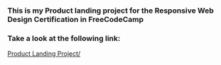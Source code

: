 <h3>This is my Product landing project for the Responsive Web Design Certification in FreeCodeCamp</h3>

<h3>Take a look at the following link:</h3>

<a href="https://4rch1tect.github.io/Product-Landing-Project/" target="_blank" >Product Landing Project/<a>
